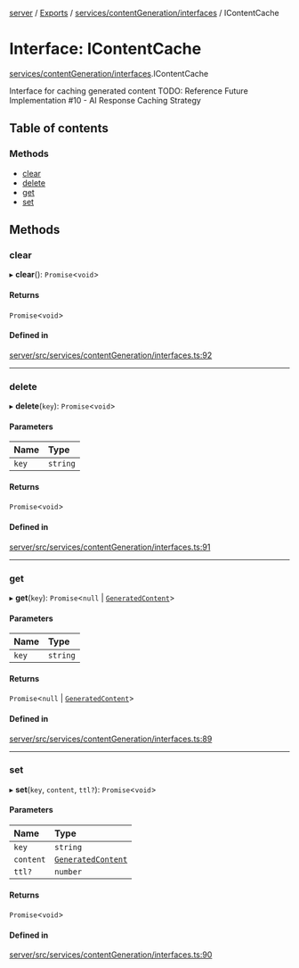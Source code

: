 [server](../README.md) / [Exports](../modules.md) / [services/contentGeneration/interfaces](../modules/services_contentGeneration_interfaces.md) / IContentCache

# Interface: IContentCache

[services/contentGeneration/interfaces](../modules/services_contentGeneration_interfaces.md).IContentCache

Interface for caching generated content
TODO: Reference Future Implementation #10 - AI Response Caching Strategy

## Table of contents

### Methods

- [clear](services_contentGeneration_interfaces.IContentCache.md#clear)
- [delete](services_contentGeneration_interfaces.IContentCache.md#delete)
- [get](services_contentGeneration_interfaces.IContentCache.md#get)
- [set](services_contentGeneration_interfaces.IContentCache.md#set)

## Methods

### clear

▸ **clear**(): `Promise`\<`void`\>

#### Returns

`Promise`\<`void`\>

#### Defined in

[server/src/services/contentGeneration/interfaces.ts:92](https://github.com/niklas-joh/french-learning-platform/blob/f88c80a984d39a715bd427891d156cc94cff3831/server/src/services/contentGeneration/interfaces.ts#L92)

___

### delete

▸ **delete**(`key`): `Promise`\<`void`\>

#### Parameters

| Name | Type |
| :------ | :------ |
| `key` | `string` |

#### Returns

`Promise`\<`void`\>

#### Defined in

[server/src/services/contentGeneration/interfaces.ts:91](https://github.com/niklas-joh/french-learning-platform/blob/f88c80a984d39a715bd427891d156cc94cff3831/server/src/services/contentGeneration/interfaces.ts#L91)

___

### get

▸ **get**(`key`): `Promise`\<``null`` \| [`GeneratedContent`](types_Content.GeneratedContent.md)\>

#### Parameters

| Name | Type |
| :------ | :------ |
| `key` | `string` |

#### Returns

`Promise`\<``null`` \| [`GeneratedContent`](types_Content.GeneratedContent.md)\>

#### Defined in

[server/src/services/contentGeneration/interfaces.ts:89](https://github.com/niklas-joh/french-learning-platform/blob/f88c80a984d39a715bd427891d156cc94cff3831/server/src/services/contentGeneration/interfaces.ts#L89)

___

### set

▸ **set**(`key`, `content`, `ttl?`): `Promise`\<`void`\>

#### Parameters

| Name | Type |
| :------ | :------ |
| `key` | `string` |
| `content` | [`GeneratedContent`](types_Content.GeneratedContent.md) |
| `ttl?` | `number` |

#### Returns

`Promise`\<`void`\>

#### Defined in

[server/src/services/contentGeneration/interfaces.ts:90](https://github.com/niklas-joh/french-learning-platform/blob/f88c80a984d39a715bd427891d156cc94cff3831/server/src/services/contentGeneration/interfaces.ts#L90)

